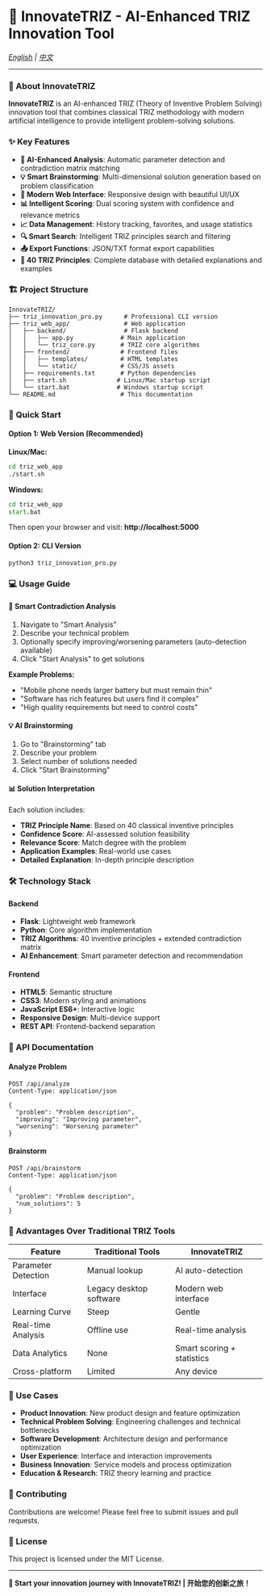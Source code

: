 # 🚀 InnovateTRIZ - AI-Enhanced TRIZ Innovation Tool

*[English](README.md) | [中文](README.zh-CN.md)*

---

### 📖 About InnovateTRIZ

**InnovateTRIZ** is an AI-enhanced TRIZ (Theory of Inventive Problem Solving) innovation tool that combines classical TRIZ methodology with modern artificial intelligence to provide intelligent problem-solving solutions.

### ✨ Key Features

- **🧠 AI-Enhanced Analysis**: Automatic parameter detection and contradiction matrix matching
- **💡 Smart Brainstorming**: Multi-dimensional solution generation based on problem classification
- **📱 Modern Web Interface**: Responsive design with beautiful UI/UX
- **📊 Intelligent Scoring**: Dual scoring system with confidence and relevance metrics
- **📈 Data Management**: History tracking, favorites, and usage statistics
- **🔍 Smart Search**: Intelligent TRIZ principles search and filtering
- **📤 Export Functions**: JSON/TXT format export capabilities
- **🎯 40 TRIZ Principles**: Complete database with detailed explanations and examples

### 🏗️ Project Structure

```
InnovateTRIZ/
├── triz_innovation_pro.py      # Professional CLI version
├── triz_web_app/               # Web application
│   ├── backend/                # Flask backend
│   │   ├── app.py             # Main application
│   │   └── triz_core.py       # TRIZ core algorithms
│   ├── frontend/              # Frontend files
│   │   ├── templates/         # HTML templates
│   │   └── static/            # CSS/JS assets
│   ├── requirements.txt       # Python dependencies
│   ├── start.sh              # Linux/Mac startup script
│   └── start.bat             # Windows startup script
└── README.md                  # This documentation
```

### 🚀 Quick Start

#### Option 1: Web Version (Recommended)

**Linux/Mac:**
```bash
cd triz_web_app
./start.sh
```

**Windows:**
```cmd
cd triz_web_app
start.bat
```

Then open your browser and visit: **http://localhost:5000**

#### Option 2: CLI Version

```bash
python3 triz_innovation_pro.py
```

### 💻 Usage Guide

#### 🎯 Smart Contradiction Analysis

1. Navigate to "Smart Analysis"
2. Describe your technical problem
3. Optionally specify improving/worsening parameters (auto-detection available)
4. Click "Start Analysis" to get solutions

**Example Problems:**
- "Mobile phone needs larger battery but must remain thin"
- "Software has rich features but users find it complex"
- "High quality requirements but need to control costs"

#### 💡 AI Brainstorming

1. Go to "Brainstorming" tab
2. Describe your problem
3. Select number of solutions needed
4. Click "Start Brainstorming"

#### 📊 Solution Interpretation

Each solution includes:
- **TRIZ Principle Name**: Based on 40 classical inventive principles
- **Confidence Score**: AI-assessed solution feasibility
- **Relevance Score**: Match degree with the problem
- **Application Examples**: Real-world use cases
- **Detailed Explanation**: In-depth principle description

### 🛠️ Technology Stack

#### Backend
- **Flask**: Lightweight web framework
- **Python**: Core algorithm implementation
- **TRIZ Algorithms**: 40 inventive principles + extended contradiction matrix
- **AI Enhancement**: Smart parameter detection and recommendation

#### Frontend
- **HTML5**: Semantic structure
- **CSS3**: Modern styling and animations
- **JavaScript ES6+**: Interactive logic
- **Responsive Design**: Multi-device support
- **REST API**: Frontend-backend separation

### 📝 API Documentation

#### Analyze Problem
```http
POST /api/analyze
Content-Type: application/json

{
  "problem": "Problem description",
  "improving": "Improving parameter",
  "worsening": "Worsening parameter"
}
```

#### Brainstorm
```http
POST /api/brainstorm
Content-Type: application/json

{
  "problem": "Problem description",
  "num_solutions": 5
}
```

### 🌟 Advantages Over Traditional TRIZ Tools

| Feature | Traditional Tools | InnovateTRIZ |
|---------|------------------|--------------|
| Parameter Detection | Manual lookup | AI auto-detection |
| Interface | Legacy desktop software | Modern web interface |
| Learning Curve | Steep | Gentle |
| Real-time Analysis | Offline use | Real-time analysis |
| Data Analytics | None | Smart scoring + statistics |
| Cross-platform | Limited | Any device |

### 🎯 Use Cases

- **Product Innovation**: New product design and feature optimization
- **Technical Problem Solving**: Engineering challenges and technical bottlenecks
- **Software Development**: Architecture design and performance optimization
- **User Experience**: Interface and interaction improvements
- **Business Innovation**: Service models and process optimization
- **Education & Research**: TRIZ theory learning and practice

### 🤝 Contributing

Contributions are welcome! Please feel free to submit issues and pull requests.

### 📄 License

This project is licensed under the MIT License.

---

**🚀 Start your innovation journey with InnovateTRIZ! | 开始您的创新之旅！**